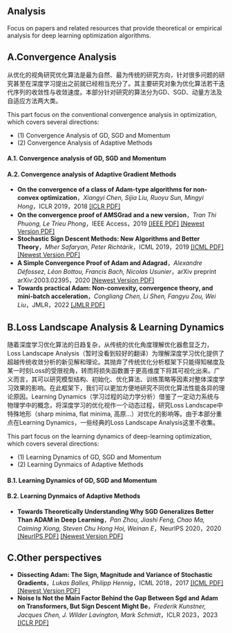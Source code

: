 ## Analysis
Focus on papers and related resources that provide theoretical or empirical analysis for deep learning optimization algorithms.

## A.Convergence Analysis
从优化的视角研究优化算法是最为自然、最为传统的研究方向，针对很多问题的研究甚至在深度学习提出之前就已经相当充分了。其主要研究对象为优化算法若干迭代序列的收敛性与收敛速度。本部分针对研究的算法分为GD、SGD、动量方法及自适应方法两大类。

This part focus on the conventional convergence analysis in optimization, which covers several directions:
* (1) Convergence Analysis of GD, SGD and Momentum
* (2) Convergence Analysis of Adaptive Methods

#### A.1. Convergence analysis of GD, SGD and Momentum

#### A.2. Convergence analysis of Adaptive Gradient Methods
* **On the convergence of a class of Adam-type algorithms for non-convex optimization**，*Xiangyi Chen, Sijia Liu, Ruoyu Sun, Mingyi Hong*，ICLR 2019，2018  [[ICLR PDF]](https://arxiv.org/pdf/1808.02941.pdf)
* **On the convergence proof of AMSGrad and a new version**，*Tran Thi Phuong,  Le Trieu Phong*，IEEE Access，2019  [[IEEE PDF]](https://ieeexplore.ieee.org/stamp/stamp.jsp?tp=&arnumber=8713445)  [[Newest Version PDF]](https://arxiv.org/pdf/1904.03590.pdf)
* **Stochastic Sign Descent Methods: New Algorithms and Better Theory**，*Mher Safaryan, Peter Richtárik*，ICML 2019，2019  [[ICML PDF]](http://proceedings.mlr.press/v139/safaryan21a/safaryan21a.pdf)  [[Newest Version PDF]](https://arxiv.org/pdf/1905.12938.pdf)
* **A Simple Convergence Proof of Adam and Adagrad**，*Alexandre Défossez, Léon Bottou, Francis Bach, Nicolas Usunier*，arXiv preprint arXiv:2003.02395，2020  [[Newest Version PDF]](https://arxiv.org/pdf/2003.02395.pdf)
* **Towards practical Adam: Non-convexity, convergence theory, and mini-batch acceleration**，*Congliang Chen, Li Shen, Fangyu Zou, Wei Liu*，JMLR，2022  [[JMLR PDF]](https://www.jmlr.org/papers/volume23/20-1438/20-1438.pdf)

## B.Loss Landscape Analysis & Learning Dynamics
随着深度学习优化算法的日趋复杂，从传统的优化角度理解优化器愈显乏力，Loss Landscape Analysis（暂时没看到较好的翻译）为理解深度学习优化提供了超越传统收敛分析的新见解和理论。其抛弃了传统优化分析框架下只能得知梯度及某一时刻Loss的受限视角，转而将损失函数置于更高维度下将其可视化出来。广义而言，其可以研究模型结构、初始化、优化算法、训练策略等因素对整体深度学习效果的影响。在此框架下，我们可以更加方便地研究不同优化算法性能各异的理论原因。Learning Dynamics（学习过程的动力学分析）借鉴了一定动力系统与物理学中的概念，将深度学习的优化视作一个动态过程，研究Loss Landscape中特殊地形（sharp minima, flat minima, 高原...）对优化的影响等。由于本部分重点在Learning Dynamics，一些经典的Loss Landscape Analysis这里不收集。

This part focus on the learning dynamics of deep-learning optimization, which covers several directions:

* (1) Learning Dynamics of GD, SGD and Momentum
* (2) Learning Dynmaics of Adaptive Methods

#### B.1. Learning Dynamics of GD, SGD and Momentum

#### B.2. Learning Dynmaics of Adaptive Methods
* **Towards Theoretically Understanding Why SGD Generalizes Better Than ADAM in Deep Learning**，*Pan Zhou, Jiashi Feng, Chao Ma, Caiming Xiong, Steven Chu Hong Hoi, Weinan E*，NeurIPS 2020，2020  [[NeurIPS PDF]](https://proceedings.neurips.cc/paper/2020/file/f3f27a324736617f20abbf2ffd806f6d-Paper.pdf)  [[Newest Version PDF]](https://arxiv.org/pdf/2010.05627.pdf)

## C.Other perspectives
* **Dissecting Adam: The Sign, Magnitude and Variance of Stochastic Gradients**，*Lukas Balles, Philipp Hennig*，ICML 2018，2017  [[ICML PDF]](http://proceedings.mlr.press/v80/balles18a/balles18a.pdf)  [[Newest Version PDF]](https://arxiv.org/pdf/1705.07774.pdf)
* **Noise Is Not the Main Factor Behind the Gap Between Sgd and Adam on Transformers, But Sign Descent Might Be**，*Frederik Kunstner, Jacques Chen, J. Wilder Lavington, Mark Schmidt*，ICLR 2023，2023  [[ICLR PDF]](https://openreview.net/pdf?id=a65YK0cqH8g)
